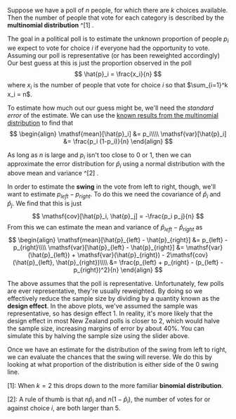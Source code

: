 Suppose we have a poll of $n$ people, for which there are $k$ choices available.  Then the number of people that vote for each category is described by the **multinomial distribution** 
^[1] .

The goal in a political poll is to estimate the unknown proportion of people $p_i$ we expect to vote for choice $i$ if everyone had the opportunity to vote.  Assuming our poll is 
representative (or has been reweighted accordingly) Our best guess at this is just the proportion observed in the poll
$$
\hat{p}_i = \frac{x_i}{n}
$$
where $x_i$ is the number of people that vote for choice $i$ so that $\sum_{i=1}^k x_i = n$.

To estimate how much out our guess might be, we'll need the *standard error* of the estimate.  We can use the [known results from the multinomial distribution](http://en.wikipedia.org/wiki/Multinomial_distribution#Properties) to find that
$$
\begin{align}
  \mathsf{mean}[\hat{p}_i] &= p_i\\\\
  \mathsf{var}[\hat{p}_i] &= \frac{p_i (1-p_i)}{n}
\end{align}
$$

As long as $n$ is large and $p_i$ isn't too close to 0 or 1, then we can approximate the error distribution for $\hat{p}_i$ using a normal distribution with the above mean and variance 
^[2] .

In order to estimate the **swing** in the vote from left to right, though, we'll want to estimate $p_{left} - p_{right}$.  To do this we need the covariance of $\hat{p}_i$ and $\hat{p}_j$.  We find that this is just
$$
\mathsf{cov}[\hat{p}_i, \hat{p}_j] = -\frac{p_i p_j}{n}
$$
From this we can estimate the mean and variance of $\hat{p}_{left} - \hat{p}_{right}$ as
$$
\begin{align}
  \mathsf{mean}[\hat{p}_{left} - \hat{p}_{right}] &= p_{left} - p_{right}\\\\
  \mathsf{var}[\hat{p}_{left} - \hat{p}_{right}] &= \mathsf{var}(\hat{p}_{left}) + \mathsf{var}(\hat{p}_{right}) - 2\mathsf{cov}(\hat{p}_{left}, \hat{p}_{right})\\\\
  &= \frac{p_{left} + p_{right} - (p_{left} - p_{right})^2}{n}
\end{align}
$$

The above assumes that the poll is representative.  Unfortunately, few polls are ever representative, they're usually reweighted.  By doing so we effectively reduce the sample size by 
dividing by a quantity known as the **design effect**.  In the above plots, we've assumed the sample was representative, so has design effect 1.  In reality, it's more likely that the 
design effect in most New Zealand polls is closer to 2, which would halve the sample size, increasing margins of error by about 40%.  You can simulate this by halving the sample size 
using the slider above.

Once we have an estimate for the distribution of the swing from left to 
right, we can evaluate the chances that the swing will reverse. We do 
this by looking at what proportion of the distribution is either side of 
the 0 swing line.

[1]: When $k=2$ this drops down to the more familiar **binomial distribution**.

[2]: A rule of thumb is that $n \hat{p}_i$ and $n(1-\hat{p}_i)$, the number of votes for or against choice $i$, are both larger than 5.
